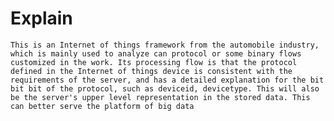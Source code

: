 # Explain
    This is an Internet of things framework from the automobile industry, which is mainly used to analyze can protocol or some binary flows customized in the work. Its processing flow is that the protocol defined in the Internet of things device is consistent with the requirements of the server, and has a detailed explanation for the bit bit bit of the protocol, such as deviceid, devicetype. This will also be the server's upper level representation in the stored data. This can better serve the platform of big data 
